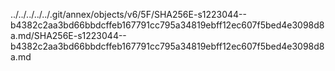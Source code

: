 ../../../../../.git/annex/objects/v6/5F/SHA256E-s1223044--b4382c2aa3bd66bbdcffeb167791cc795a34819ebff12ec607f5bed4e3098d8a.md/SHA256E-s1223044--b4382c2aa3bd66bbdcffeb167791cc795a34819ebff12ec607f5bed4e3098d8a.md